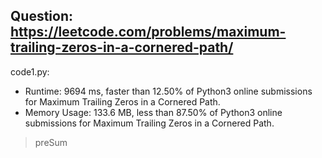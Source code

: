 ## Question: https://leetcode.com/problems/maximum-trailing-zeros-in-a-cornered-path/

code1.py:
* Runtime: 9694 ms, faster than 12.50% of Python3 online submissions for Maximum Trailing Zeros in a Cornered Path.
* Memory Usage: 133.6 MB, less than 87.50% of Python3 online submissions for Maximum Trailing Zeros in a Cornered Path.
> preSum